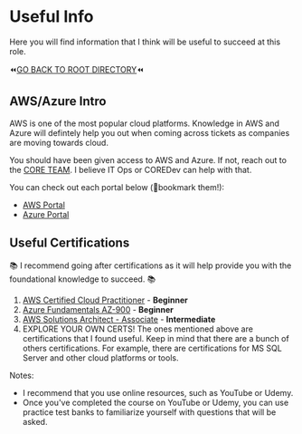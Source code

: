 # Useful Info
Here you will find information that I think will be useful to succeed at this role. 

:rewind:[GO BACK TO ROOT DIRECTORY](https://github.com/daviddang-redgate/my-notes/):rewind:

## AWS/Azure Intro
AWS is one of the most popular cloud platforms. Knowledge in AWS and Azure will defintely help you out when coming across tickets as companies are moving towards cloud.

You should have been given access to AWS and Azure. If not, reach out to the [CORE TEAM](https://coreservices.red-gate.com/hc/en-gb). I believe IT Ops or COREDev can help with that.

You can check out each portal below (:bookmark:bookmark them!):
- [AWS Portal](https://redgate.awsapps.com/start/#/)
- [Azure Portal](https://portal.azure.com/#home)

## Useful Certifications
:books: I recommend going after certifications as it will help provide you with the foundational knowledge to succeed. :books:

1. [AWS Certified Cloud Practitioner](https://aws.amazon.com/certification/certified-cloud-practitioner/) - **Beginner**
2. [Azure Fundamentals AZ-900](https://docs.microsoft.com/en-us/learn/certifications/exams/az-900) - **Beginner**
3. [AWS Solutions Architect - Associate](https://aws.amazon.com/certification/certified-solutions-architect-associate/) - **Intermediate**
4. EXPLORE YOUR OWN CERTS! The ones mentioned above are certifications that I found useful. Keep in mind that there are a bunch of others certifications. For example, there are certifications for MS SQL Server and other cloud platforms or tools.

Notes: 
- I recommend that you use online resources, such as YouTube or Udemy.
- Once you've completed the course on YouTube or Udemy, you can use practice test banks to familiarize yourself with questions that will be asked.
